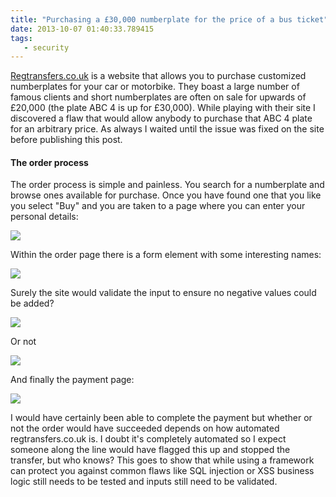 ```yaml
---
title: "Purchasing a £30,000 numberplate for the price of a bus ticket"
date: 2013-10-07 01:40:33.789415
tags:
   - security
---
```


[Regtransfers.co.uk](https://regtransfers.co.uk) is a website that allows you to purchase customized numberplates for your car or motorbike. They boast a large number of famous clients and short numberplates are often on sale for upwards of £20,000 (the plate ABC 4 is up for £30,000). While playing with their site I discovered a flaw that would allow anybody to purchase that ABC 4 plate for an arbitrary price. As always I waited until the issue was fixed on the site before publishing this post.

#### The order process
The order process is simple and painless. You search for a numberplate and browse ones available for purchase. Once you have found one that you like you select "Buy" and you are taken to a page where you can enter your personal details:

![](./proper_total_JKMOZWWG.png)

Within the order page there is a form element with some interesting names:

![](./vuln_form_5F5IOWYK.png)

Surely the site would validate the input to ensure no negative values could be added?

![](./modified_form_YQGDI4LB.png)

Or not

![](./order_total_A2ROBCPV.png)

And finally the payment page:

![](./purchasing_4QISBW5X.png)

I would have certainly been able to complete the payment but whether or not the order would have succeeded depends on how automated regtransfers.co.uk is. I doubt it's completely automated so I expect someone along the line would have flagged this up and stopped the transfer, but who knows? This goes to show that while using a framework can protect you against common flaws like SQL injection or XSS business logic still needs to be tested and inputs still need to be validated.
    
